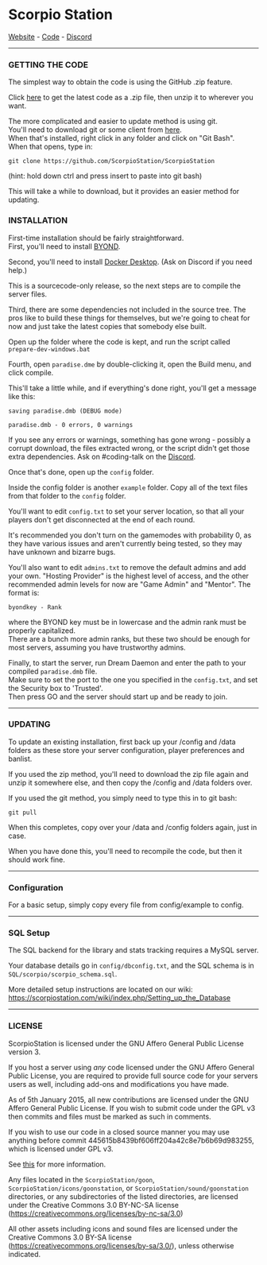 # Scorpio Station
[Website](https://scorpiostation.com/) - [Code](https://github.com/ScorpioStation/ScorpioStation) - [Discord](https://scorpiostation.com/discord)

---

### GETTING THE CODE
The simplest way to obtain the code is using the GitHub .zip feature.

Click [here](https://github.com/ScorpioStation/ScorpioStation/archive/master.zip) to get the latest code as a .zip file, then unzip it to wherever you want.

The more complicated and easier to update method is using git.  
You'll need to download git or some client from [here](http://git-scm.com/).  
When that's installed, right click in any folder and click on "Git Bash".  
When that opens, type in:

    git clone https://github.com/ScorpioStation/ScorpioStation

(hint: hold down ctrl and press insert to paste into git bash)

This will take a while to download, but it provides an easier method for updating.

### INSTALLATION
First-time installation should be fairly straightforward.  
First, you'll need to install [BYOND](https://secure.byond.com/download/).

Second, you'll need to install [Docker Desktop](https://www.docker.com/get-started).
(Ask on Discord if you need help.)

This is a sourcecode-only release, so the next steps are to compile the server files.

Third, there are some dependencies not included in the source tree. The pros
like to build these things for themselves, but we're going to cheat for now
and just take the latest copies that somebody else built.

Open up the folder where the code is kept, and run the script called
`prepare-dev-windows.bat`

Fourth, open `paradise.dme` by double-clicking it, open the Build menu, and
click compile.  

This'll take a little while, and if everything's done right,
you'll get a message like this:

    saving paradise.dmb (DEBUG mode)

    paradise.dmb - 0 errors, 0 warnings

If you see any errors or warnings, something has gone wrong - possibly a
corrupt download, the files extracted wrong, or the script didn't get those
extra dependencies. Ask on #coding-talk on the [Discord](https://scorpiostation.com/discord).

Once that's done, open up the `config` folder.  

Inside the config folder is another `example` folder. Copy all of the text files
from that folder to the `config` folder.

You'll want to edit `config.txt` to set your server location,
so that all your players don't get disconnected at the end of each round.

It's recommended you don't turn on the gamemodes with probability 0,
as they have various issues and aren't currently being tested,
so they may have unknown and bizarre bugs.

You'll also want to edit `admins.txt` to remove the default admins and add your
own. "Hosting Provider" is the highest level of access, and the other
recommended admin levels for now are "Game Admin" and "Mentor". The format is:

    byondkey - Rank

where the BYOND key must be in lowercase and the admin rank must be properly capitalized.  
There are a bunch more admin ranks, but these two should be enough for most servers,
assuming you have trustworthy admins.

Finally, to start the server,
run Dream Daemon and enter the path to your compiled `paradise.dmb` file.  
Make sure to set the port to the one you specified in the `config.txt`,
and set the Security box to 'Trusted'.  
Then press GO and the server should start up and be ready to join.

---

### UPDATING
To update an existing installation, first back up your /config and /data folders
as these store your server configuration, player preferences and banlist.

If you used the zip method,
you'll need to download the zip file again and unzip it somewhere else,
and then copy the /config and /data folders over.

If you used the git method, you simply need to type this in to git bash:

    git pull

When this completes, copy over your /data and /config folders again, just in case.

When you have done this, you'll need to recompile the code, but then it should work fine.

---

### Configuration
For a basic setup, simply copy every file from config/example to config.

---

### SQL Setup
The SQL backend for the library and stats tracking requires a MySQL server.

Your database details go in `config/dbconfig.txt`,
and the SQL schema is in `SQL/scorpio/scorpio_schema.sql`.

More detailed setup instructions are located on our wiki:
https://scorpiostation.com/wiki/index.php/Setting_up_the_Database

---

### LICENSE
ScorpioStation is licensed under the GNU Affero General Public License version 3.

If you host a server using *any* code licensed under the GNU Affero General
Public License, you are required to provide full source code for your servers
users as well, including add-ons and modifications you have made.

As of 5th January 2015, all new contributions are licensed under the GNU Affero
General Public License. If you wish to submit code under the GPL v3 then commits
and files must be marked as such in comments.

If you wish to use our code in a closed source manner you may use anything
before commit 445615b8439bf606ff204a42c8e7b6b69d983255, which is licensed
under GPL v3.

See [this](https://www.gnu.org/licenses/why-affero-gpl.html) for more information.

Any files located in the
`ScorpioStation/goon`,
`ScorpioStation/icons/goonstation`, or
`ScorpioStation/sound/goonstation`
directories, or any subdirectories of the listed directories, are licensed
under the Creative Commons 3.0 BY-NC-SA license
(https://creativecommons.org/licenses/by-nc-sa/3.0)

All other assets including icons and sound files are licensed under the
Creative Commons 3.0 BY-SA license (https://creativecommons.org/licenses/by-sa/3.0/),
unless otherwise indicated.
